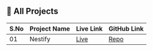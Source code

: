 ## 🚀 All Projects

| S.No | Project Name        | Live Link                                              | GitHub Link                                                   |
|------|---------------------|--------------------------------------------------------|---------------------------------------------------------------|
| 01   | Nestify             | [Live](https://nestify-1.onrender.com)                 | [Repo](https://github.com/harshali-kale/Nestify)              |

